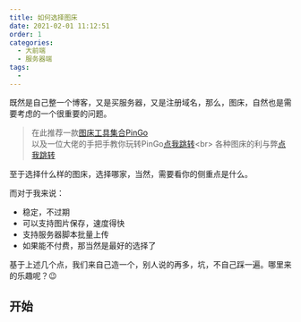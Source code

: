 ```yaml
---
title: 如何选择图床
date: 2021-02-01 11:12:51
order: 1
categories:
  - 大前端
  - 服务器端
tags:
  - 
---
```


既然是自己整一个博客，又是买服务器，又是注册域名，那么，图床，自然也是需要考虑的一个很重要的问题。

> 在此推荐一款[图床工具集合PinGo](https://github.com/Molunerfinn/PicGo/releases)<br>
> 以及一位大佬的手把手教你玩转PinGo[点我跳转]('https://www.jianshu.com/p/9d91355e8418')<br>
> 各种图床的利与弊[点我跳转](https://www.antmoe.com/posts/de414de5/)

至于选择什么样的图床，选择哪家，当然，需要看你的侧重点是什么。

而对于我来说：

+ 稳定，不过期
+ 可以支持图片保存，速度得快
+ 支持服务器脚本批量上传
+ 如果能不付费，那当然是最好的选择了

基于上述几个点，我们来自己造一个，别人说的再多，坑，不自己踩一遍。哪里来的乐趣呢？:wink:

## 开始
